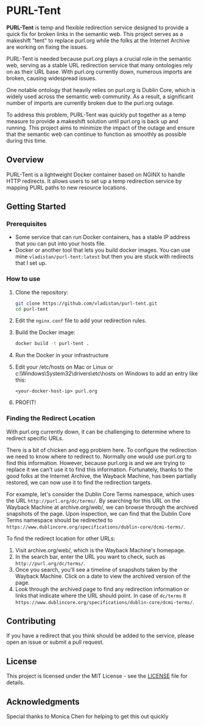 
# PURL-Tent

**PURL-Tent** is temp and flexible redirection service
designed to provide a quick fix for broken links in the semantic
web. This project serves as a makeshift "tent" to replace purl.org
while the folks at the Internet Archive are working on fixing the
issues.

PURL-Tent is needed because purl.org plays a crucial role in the
semantic web, serving as a stable URL redirection service that many
ontologies rely on as their URL base. With purl.org currently down,
numerous imports are broken, causing widespread issues.

One notable ontology that heavily relies on purl.org is Dublin Core,
which is widely used across the semantic web community. As a result,
a significant number of imports are currently broken due to the
purl.org outage.

To address this problem, PURL-Tent was quickly put together as a
temp measure to provide a makeshift solution until purl.org
is back up and running. This project aims to minimize the impact
of the outage and ensure that the semantic web can continue to
function as smoothly as possible during this time.

## Overview

PURL-Tent is a lightweight Docker container based on NGINX to
handle HTTP redirects. It allows users to set up a temp
redirection service by mapping PURL paths to new resource locations.


## Getting Started

### Prerequisites

- Some service that can run Docker containers,  has a stable IP address that you can put into your hosts file.
- Docker or another tool that lets you build docker images.  You can use mine `vladistan/purl-tent:latest` but then you are stuck with redirects that I set up.

### How to use

1. Clone the repository:
   ```bash
   git clone https://github.com/vladistan/purl-tent.git
   cd purl-tent
   ```

2. Edit the `nginx.conf` file to add your redirection rules.

2. Build the Docker image:
   ```bash
   docker build -t purl-tent .
   ```

3. Run the Docker in your infrastructure

4. Edit your /etc/hosts on Mac or Linux or c:\Windows\System32\drivers\etc\hosts on Windows to add an entry like this:
   
   ```
   <your-docker-host-ip> purl.org
   ```

5.  PROFIT!


### Finding the Redirect Location

With purl.org currently down, it can be challenging to determine
where to redirect specific URLs. 

There is a bit of chicken and egg problem here. To configure the 
redirection we need to know where to redirect to.  Normally one would
use purl.org to find this information.  However, because purl.org is
and we are trying to replace it we can't use it to find this information.
Fortunately, thanks to the good folks at the Internet Archive, the
Wayback Machine, has been partially restored, we can now use it to find the 
redirection targets.

For example, let's consider the Dublin Core Terms namespace, which
uses the URL `http://purl.org/dc/terms/`. By searching for this URL
on the Wayback Machine at archive.org/web/, we can browse through
the archived snapshots of the page. Upon inspection, we can find
that the Dublin Core Terms namespace should be redirected to
`https://www.dublincore.org/specifications/dublin-core/dcmi-terms/`.

To find the redirect location for other URLs:

1. Visit archive.org/web/, which is the Wayback Machine's homepage.
2. In the search bar, enter the URL you want to check, such as `http://purl.org/dc/terms/`.
3. Once you search, you'll see a timeline of snapshots taken by the Wayback Machine. Click on a date to view the archived version of the page.
4. Look through the archived page to find any redirection information or links that indicate where the URL should point. In case of `dc/terms`
   it `https://www.dublincore.org/specifications/dublin-core/dcmi-terms/`.




## Contributing

If you have a redirect that you think should be added to the service, please open an issue or submit a pull request.

## License

This project is licensed under the MIT License - see the [LICENSE](LICENSE) file for details.

## Acknowledgments

Special thanks to Monica Chen for helping to get this out quickly
